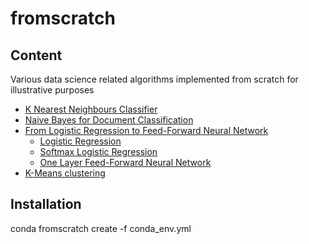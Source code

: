 # fromscratch
## Content
Various data science related algorithms implemented from scratch for illustrative purposes

* [K Nearest Neighbours Classifier](https://github.com/phonosync/fromscratch/blob/master/k_nearest_neighbours.ipynb)
* [Naive Bayes for Document Classification](https://github.com/phonosync/fromscratch/blob/master/naive_bayes.ipynb)
* [From Logistic Regression to Feed-Forward Neural Network](https://github.com/phonosync/fromscratch/tree/master/ff_nn)
    * [Logistic Regression](https://github.com/phonosync/fromscratch/blob/master/ff_nn/logistic_regression.ipynb)
    * [Softmax Logistic Regression](https://github.com/phonosync/fromscratch/blob/master/ff_nn/softmax_logreg.ipynb)
    * [One Layer Feed-Forward Neural Network](https://github.com/phonosync/fromscratch/blob/master/ff_nn/nn.ipynb)
* [K-Means clustering](https://github.com/phonosync/fromscratch/blob/master/kmeans.ipynb)

## Installation
conda fromscratch create -f conda_env.yml


